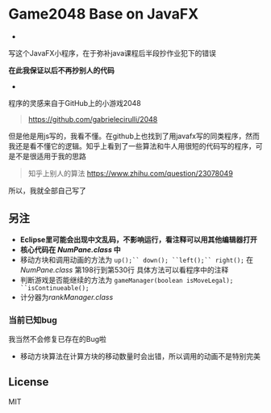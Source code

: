 # Game2048 Base on JavaFX

-

写这个JavaFX小程序，在于弥补java课程后半段抄作业犯下的错误

**在此我保证以后不再抄别人的代码**

-
程序的灵感来自于GitHub上的小游戏2048
> https://github.com/gabrielecirulli/2048

但是他是用js写的，我看不懂。在github上也找到了用javafx写的同类程序，然而我还是看不懂它的逻辑。知乎上看到了一些算法和牛人用很短的代码写的程序，可是不是很适用于我的思路

> 知乎上别人的算法 https://www.zhihu.com/question/23078049

所以，我就全部自己写了

## 另注
* **Eclipse里可能会出现中文乱码，不影响运行，看注释可以用其他编辑器打开**
* **核心代码在 *NumPane.class* 中**
* 移动方块和调用动画的方法为 `up();`` down(); ``left();`` right();` 在*NumPane.class* 第198行到第530行 具体方法可以看程序中的注释
* 判断游戏是否能继续的方法为 `gameManager(boolean isMoveLegal); ``isContinueable();`
* 计分器为*rankManager.class*

### 当前已知bug
我当然不会修复已存在的Bug啦
- 移动方块算法在计算方块的移动数量时会出错，所以调用的动画不是特别完美

## License
MIT